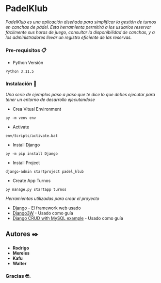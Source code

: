 # PadelKlub

_PadelKlub es una aplicación diseñada para simplificar la gestión de turnos en canchas de pádel. Esta herramienta permitirá a los usuarios reservar fácilmente sus horas de juego, consultar la disponibilidad de canchas, y a los administradores llevar un registro eficiente de las reservas._

### Pre-requisitos 📋

* Python Versión
  
```
Python 3.11.5
```

### Instalación 🔧

_Una serie de ejemplos paso a paso que te dice lo que debes ejecutar para tener un entorno de desarrollo ejecutandose_

* Crea Vitual Environment

```
py -m venv env
```
* Activate
    
```
env/Scripts/activate.bat
```

* Install Django
  
```
py -m pip install Django
```

* Install Project

```
django-admin startproject padel_klub

```
	

* Create App Turnos
  
```
py manage.py startapp turnos

```


_Herramientas utilizadas para crear el proyecto_

* [Django](https://www.djangoproject.com/) - El framework web usado
* [Django3W](https://www.w3schools.com/django/index.php) - Usado como guía
* [Django CRUD with MySQL example](https://www.w3schools.com/django/index.php](https://www.bezkoder.com/django-crud-mysql-rest-framework/#Setup_new_Django_app_for_Rest_CRUD_Api)) - Usado como guía

## Autores ✒️

* **Rodrigo**  
* **Mereles** 
* **Kafu** 
* **Walter** 

### Gracias 🤓.

